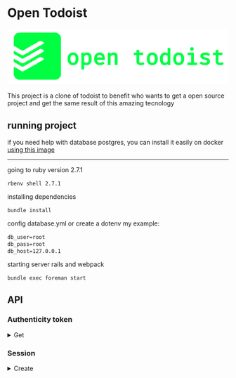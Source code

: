 # Open Todoist

![logo](./public/open_todoist_logo.png)

This project is a clone of todoist to benefit who wants to get a open source project and get the same result of this
amazing tecnology

## running project

if you need help with database postgres, you can install it easily on docker [using this image](https://gist.github.com/oliveira-andre/315ce4e915a24e0dfc9f88484c80be29)

---

going to ruby version 2.7.1

```
rbenv shell 2.7.1
```

installing dependencies

```
bundle install
```

config database.yml or create a dotenv my example:

```
db_user=root
db_pass=root
db_host=127.0.0.1
```

starting server rails and webpack

```
bundle exec foreman start
```

## API

### Authenticity token

<details>
  <summary>Get</summary>

  - curl:
    ```shell
    curl -X "GET" 'http://localhost:3000' --cookie-jar cookie | grep csrf
    ```

  - return:
    ```HTML
    <meta name="csrf-token" content="+io2dtE6WwojAf+w1Uc0zuObAOOZ7INTyGT5M5wjagWEUw3O5M3fZrun4HHbLYouFDhn5rl5Seuo1PJgCTNJTg==" />
    ```
</details>

### Session

<details>
  <summary>Create</summary>

  - curl:
    ```shell
    curl -kv -H 'Content-Type: application/json' -d '{"users": { "email": "root@root.com", "password": "123456"}, "authenticity_token": "eZHlcA3MW7i4Kfl6lo4i7wvE6V54x3SZcdIvWYXT5idHpnjTFgA+rjIzFbp78L3jnXLmAnVcSEA2rBHpw7JbOA==" }' --cookie cookie -X 'POST' "http://localhost:3000/api/v1/sessions" | jq
    ```
  
  - status_code: 201 Created

  - return:
    ```json
    {
      "authentication_token": "2yPsyWBjLPci4xoyzaG4"
    }
    ```
</details>
